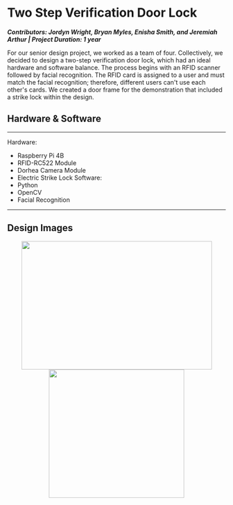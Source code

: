 # Two Step Verification Door Lock
**_Contributors: Jordyn Wright, Bryan Myles, Enisha Smith, and Jeremiah Arthur | Project Duration: 1 year_**

For our senior design project, we worked as a team of four. Collectively, we decided to design a two-step verification door lock, which had an ideal hardware and software balance. The process begins with an RFID scanner followed by facial recognition. The RFID card is assigned to a user and must match the facial recognition; therefore, different users can't use each other's cards. We created a door frame for the demonstration that included a strike lock within the design.

## Hardware & Software
---
Hardware:
- Raspberry Pi 4B
- RFID-RC522 Module
- Dorhea Camera Module
- Electric Strike Lock
Software:
- Python
- OpenCV
- Facial Recognition
---

## Design Images
<p align="center">
<img src="https://user-images.githubusercontent.com/98404383/208014779-8ea0b0d9-38ce-4cca-8b76-b9c9b5800800.JPG" width="439" height="296"> <img src="https://user-images.githubusercontent.com/98404383/208014792-59821517-41ce-4f4b-ada1-a424e5e08469.jpg" width="312" height="296">
</p>

